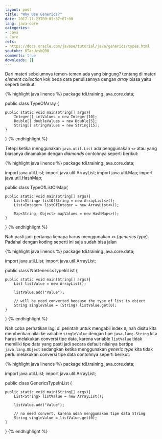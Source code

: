 ```yaml
---
layout: post
title: "Why Use Generics?"
date: 2017-11-23T09:01:37+07:00
lang: java-core
categories:
- Java
- Core
refs: 
- https://docs.oracle.com/javase/tutorial/java/generics/types.html
youtube: 6TasUzsbQ90
comments: true
downloads: []
---
```


Dari materi sebelumnya temen-temen ada yang bingung? tentang di materi _element collection_ kok beda cara penulisannya dengan _array_ biasa yaitu seperti berikut:

{% highlight java linenos %}
package tdi.training.java.core.data;

public class TypeOfArray {

    public static void main(String[] args){
        Integer[] intValues = new Integer[10];
        Double[] doubleValues = new Double[5];
        String[] stringValues = new String[15];
    }

}
{% endhighlight %}

Tetepi ketika menggunakan `java.util.List` ada penggunakan `<>` atau yang biasanya dinamakan dengan _diamonds_ contohnya seperti berikut:


{% highlight java linenos %}
package tdi.training.java.core.data;

import java.util.List;
import java.util.ArrayList;
import java.util.Map;
import java.util.HashMap;

public class TypeOfListOrMap{

    public static void main(String[] args){
        List<String> listOfString = new ArrayList<>();
        List<Integer> listOfInteger = new ArrayList<>();

        Map<String, Object> mapValues = new HashMap<>();
    }
}
{% endhighlight %}

Nah pasti jadi pertanya kenapa harus menggunakan `<>` (_generics type_). Padahal dengan koding seperti ini saja sudah bisa jalan

{% highlight java linenos %}
package tdi.training.java.core.data;

import java.util.List;
import java.util.ArrayList;

public class NoGenericsTypeInList {

    public static void main(String[] args){
        List listValue = new ArrayList();

        listValue.add("Value");

        // will be need converted because the type of list is object
        String singleValue = (String) listValue.get(0);
    }
}
{% endhighlight %}

Nah coba perhatikan lagi di perintah untuk mengabil index `0`, nah disitu kita memberikan nilai ke valiable `singleValue` dengan tipe `java.lang.String` kita harus melakukan conversi tipe data, karena variable `listValue` tidak memiliki tipe data yang pasti jadi secara default nilainya bertipe `java.lang.Object` sedangkan ketika menggunakan _generic type_ kita tidak perlu melakukan conversi tipe data contohnya seperti berikut:

 {% highlight java linenos %}
package tdi.training.java.core.data;

import java.util.List;
import java.util.ArrayList;

public class GenericsTypeInList {

    public static void main(String[] args){
        List<String> listValue = new ArrayList();

        listValue.add("Value");

        // no need convert, karena udah menggunakan tipe data String
        String singleValue = listValue.get(0);
    }
}
{% endhighlight %}